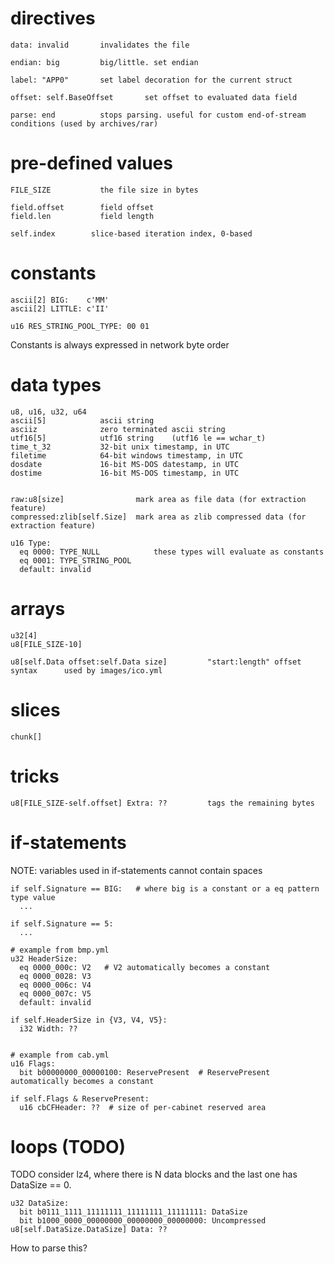 # directives

    data: invalid       invalidates the file

    endian: big         big/little. set endian

    label: "APP0"       set label decoration for the current struct

    offset: self.BaseOffset       set offset to evaluated data field

    parse: end          stops parsing. useful for custom end-of-stream conditions (used by archives/rar)


# pre-defined values

    FILE_SIZE           the file size in bytes

    field.offset        field offset
    field.len           field length

    self.index        slice-based iteration index, 0-based


# constants

    ascii[2] BIG:    c'MM'
    ascii[2] LITTLE: c'II'

    u16 RES_STRING_POOL_TYPE: 00 01

Constants is always expressed in network byte order


# data types

    u8, u16, u32, u64
    ascii[5]            ascii string
    asciiz              zero terminated ascii string
    utf16[5]            utf16 string    (utf16 le == wchar_t)
    time_t_32           32-bit unix timestamp, in UTC
    filetime            64-bit windows timestamp, in UTC
    dosdate             16-bit MS-DOS datestamp, in UTC
    dostime             16-bit MS-DOS timestamp, in UTC


    raw:u8[size]                mark area as file data (for extraction feature)
    compressed:zlib[self.Size]  mark area as zlib compressed data (for extraction feature)

    u16 Type:
      eq 0000: TYPE_NULL            these types will evaluate as constants
      eq 0001: TYPE_STRING_POOL
      default: invalid


# arrays

    u32[4]
    u8[FILE_SIZE-10]

    u8[self.Data offset:self.Data size]         "start:length" offset syntax      used by images/ico.yml


# slices

    chunk[]


# tricks

    u8[FILE_SIZE-self.offset] Extra: ??         tags the remaining bytes


# if-statements

NOTE: variables used in if-statements cannot contain spaces

    if self.Signature == BIG:   # where big is a constant or a eq pattern type value
      ...

    if self.Signature == 5:
      ...

    # example from bmp.yml
    u32 HeaderSize:
      eq 0000_000c: V2   # V2 automatically becomes a constant
      eq 0000_0028: V3
      eq 0000_006c: V4
      eq 0000_007c: V5
      default: invalid

    if self.HeaderSize in {V3, V4, V5}:
      i32 Width: ??


    # example from cab.yml
    u16 Flags:
      bit b00000000_00000100: ReservePresent  # ReservePresent automatically becomes a constant

    if self.Flags & ReservePresent:
      u16 cbCFHeader: ??  # size of per-cabinet reserved area


# loops (TODO)

TODO consider lz4, where there is N data blocks and the last one has DataSize == 0.

    u32 DataSize:
      bit b0111_1111_11111111_11111111_11111111: DataSize
      bit b1000_0000_00000000_00000000_00000000: Uncompressed
    u8[self.DataSize.DataSize] Data: ??

How to parse this?
